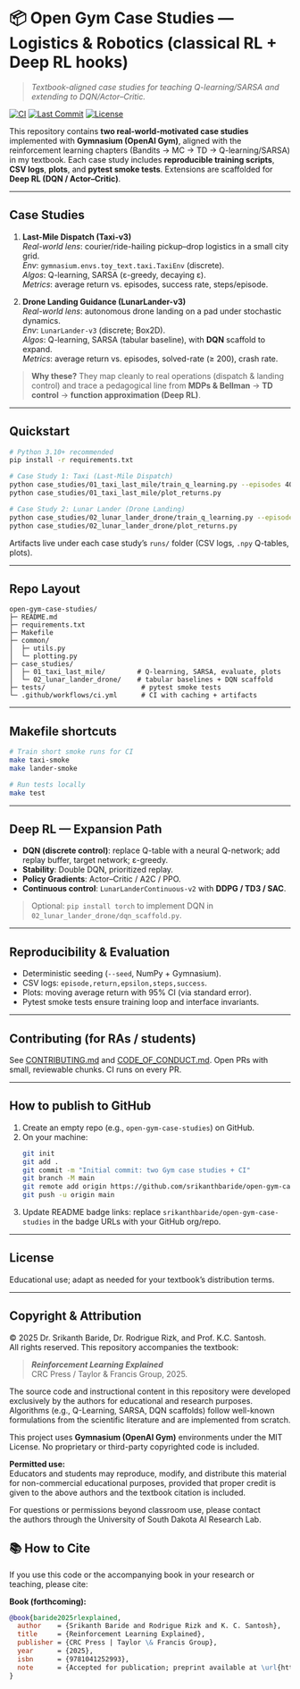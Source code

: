 # 📦 Open Gym Case Studies — Logistics & Robotics (classical RL + Deep RL hooks)

> _Textbook-aligned case studies for teaching Q-learning/SARSA and extending to DQN/Actor–Critic._

<!-- Badges (replace srikanthbaride/open-gym-case-studies after you push) -->
[![CI](https://github.com/srikanthbaride/open-gym-case-studies/actions/workflows/ci.yml/badge.svg)](https://github.com/srikanthbaride/open-gym-case-studies/actions/workflows/ci.yml)
[![Last Commit](https://img.shields.io/github/last-commit/srikanthbaride/open-gym-case-studies)](https://github.com/srikanthbaride/open-gym-case-studies/commits/main)
[![License](https://img.shields.io/badge/License-Educational-lightgrey.svg)](#license)

This repository contains **two real-world-motivated case studies** implemented with **Gymnasium (OpenAI Gym)**, aligned with the reinforcement learning chapters (Bandits → MC → TD → Q-learning/SARSA) in my textbook. Each case study includes **reproducible training scripts**, **CSV logs**, **plots**, and **pytest smoke tests**. Extensions are scaffolded for **Deep RL (DQN / Actor–Critic)**.

---

## Case Studies

1. **Last-Mile Dispatch (Taxi-v3)**  
   _Real-world lens_: courier/ride-hailing pickup–drop logistics in a small city grid.  
   _Env_: `gymnasium.envs.toy_text.taxi.TaxiEnv` (discrete).  
   _Algos_: Q-learning, SARSA (ε-greedy, decaying ε).  
   _Metrics_: average return vs. episodes, success rate, steps/episode.

2. **Drone Landing Guidance (LunarLander-v3)**  
   _Real-world lens_: autonomous drone landing on a pad under stochastic dynamics.  
   _Env_: `LunarLander-v3` (discrete; Box2D).  
   _Algos_: Q-learning, SARSA (tabular baseline), with **DQN** scaffold to expand.  
   _Metrics_: average return vs. episodes, solved-rate (≥ 200), crash rate.

> **Why these?** They map cleanly to real operations (dispatch & landing control) and trace a pedagogical line from **MDPs & Bellman** → **TD control** → **function approximation (Deep RL)**.

---

## Quickstart

```bash
# Python 3.10+ recommended
pip install -r requirements.txt

# Case Study 1: Taxi (Last-Mile Dispatch)
python case_studies/01_taxi_last_mile/train_q_learning.py --episodes 4000
python case_studies/01_taxi_last_mile/plot_returns.py

# Case Study 2: Lunar Lander (Drone Landing)
python case_studies/02_lunar_lander_drone/train_q_learning.py --episodes 5000
python case_studies/02_lunar_lander_drone/plot_returns.py
```

Artifacts live under each case study’s `runs/` folder (CSV logs, `.npy` Q-tables, plots).

---

## Repo Layout

```
open-gym-case-studies/
├─ README.md
├─ requirements.txt
├─ Makefile
├─ common/
│  ├─ utils.py
│  └─ plotting.py
├─ case_studies/
│  ├─ 01_taxi_last_mile/        # Q-learning, SARSA, evaluate, plots
│  └─ 02_lunar_lander_drone/    # tabular baselines + DQN scaffold
├─ tests/                        # pytest smoke tests
└─ .github/workflows/ci.yml      # CI with caching + artifacts
```

---

## Makefile shortcuts

```bash
# Train short smoke runs for CI
make taxi-smoke
make lander-smoke

# Run tests locally
make test
```

---

## Deep RL — Expansion Path

- **DQN (discrete control)**: replace Q-table with a neural Q-network; add replay buffer, target network; ε-greedy.
- **Stability**: Double DQN, prioritized replay.
- **Policy Gradients**: Actor–Critic / A2C / PPO.
- **Continuous control**: `LunarLanderContinuous-v2` with **DDPG / TD3 / SAC**.

> Optional: `pip install torch` to implement DQN in `02_lunar_lander_drone/dqn_scaffold.py`.

---

## Reproducibility & Evaluation

- Deterministic seeding (`--seed`, NumPy + Gymnasium).
- CSV logs: `episode,return,epsilon,steps,success`.
- Plots: moving average return with 95% CI (via standard error).
- Pytest smoke tests ensure training loop and interface invariants.

---

## Contributing (for RAs / students)

See [CONTRIBUTING.md](CONTRIBUTING.md) and [CODE_OF_CONDUCT.md](CODE_OF_CONDUCT.md). Open PRs with small, reviewable chunks. CI runs on every PR.

---

## How to publish to GitHub

1. Create an empty repo (e.g., `open-gym-case-studies`) on GitHub.
2. On your machine:
   ```bash
   git init
   git add .
   git commit -m "Initial commit: two Gym case studies + CI"
   git branch -M main
   git remote add origin https://github.com/srikanthbaride/open-gym-case-studies.git
   git push -u origin main
   ```
3. Update README badge links: replace `srikanthbaride/open-gym-case-studies` in the badge URLs with your GitHub org/repo.

---

## License

Educational use; adapt as needed for your textbook’s distribution terms.


---

## Copyright & Attribution

© 2025 Dr. Srikanth Baride, Dr. Rodrigue Rizk, and Prof. K.C. Santosh.  
All rights reserved. This repository accompanies the textbook:

> **_Reinforcement Learning Explained_**  
> CRC Press / Taylor & Francis Group, 2025.

The source code and instructional content in this repository were developed
exclusively by the authors for educational and research purposes.
Algorithms (e.g., Q-Learning, SARSA, DQN scaffolds) follow
well-known formulations from the scientific literature and are implemented
from scratch.  

This project uses **Gymnasium (OpenAI Gym)** environments under the
MIT License.  No proprietary or third-party copyrighted code is included.

**Permitted use:**  
Educators and students may reproduce, modify, and distribute this material
for non-commercial educational purposes, provided that proper credit is given
to the above authors and the textbook citation is included.

For questions or permissions beyond classroom use, please contact  
the authors through the University of South Dakota AI Research Lab.


## 📚 How to Cite

If you use this code or the accompanying book in your research or teaching, please cite:

**Book (forthcoming):**
```bibtex
@book{baride2025rlexplained,
  author    = {Srikanth Baride and Rodrigue Rizk and K. C. Santosh},
  title     = {Reinforcement Learning Explained},
  publisher = {CRC Press | Taylor \& Francis Group},
  year      = {2025},
  isbn      = {9781041252993},
  note      = {Accepted for publication; preprint available at \url{https://github.com/srikanthbaride/rl-explained-preprint}}
}

```
